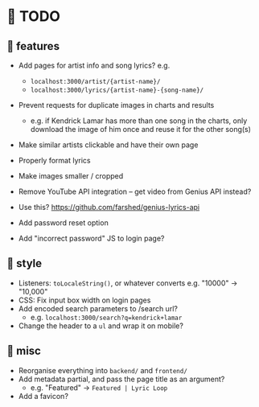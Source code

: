 # 🚧 TODO

## 🌟 features

- Add pages for artist info and song lyrics? e.g.
    - `localhost:3000/artist/{artist-name}/`
    - `localhost:3000/lyrics/{artist-name}-{song-name}/`

- Prevent requests for duplicate images in charts and results
    - e.g. if Kendrick Lamar has more than one song in the charts, only
    download the image of him once and reuse it for the other song(s)

- Make similar artists clickable and have their own page
- Properly format lyrics
- Make images smaller / cropped
- Remove YouTube API integration – get video from Genius API instead?
- Use this? https://github.com/farshed/genius-lyrics-api

- Add password reset option
- Add "incorrect password" JS to login page?

## 🎨 style

- Listeners: `toLocaleString()`, or whatever converts e.g. "10000" -> "10,000"
- CSS: Fix input box width on login pages
- Add encoded search parameters to /search url?
    - e.g. `localhost:3000/search?q=kendrick+lamar`
- Change the header to a `ul` and wrap it on mobile?

## 🔀 misc

- Reorganise everything into `backend/` and `frontend/`
- Add metadata partial, and pass the page title as an argument?
    - e.g. "Featured" -> `Featured | Lyric Loop`
- Add a favicon?

